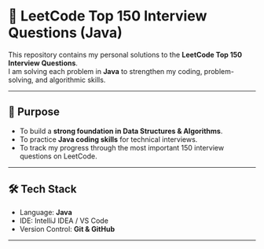 # 📘 LeetCode Top 150 Interview Questions (Java)

This repository contains my personal solutions to the **LeetCode Top 150 Interview Questions**.  
I am solving each problem in **Java** to strengthen my coding, problem-solving, and algorithmic skills.

---

## 🎯 Purpose
- To build a **strong foundation in Data Structures & Algorithms**.
- To practice **Java coding skills** for technical interviews.
- To track my progress through the most important 150 interview questions on LeetCode.

---

## 🛠️ Tech Stack
- Language: **Java**
- IDE: IntelliJ IDEA / VS Code
- Version Control: **Git & GitHub**

---

